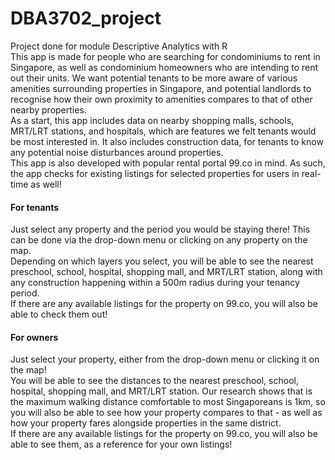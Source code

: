 # DBA3702_project
Project done for module Descriptive Analytics with R
<br> This app is made for people who are searching for condominiums to rent in Singapore, as well as condominium homeowners who are intending to rent out their units. We want potential tenants to be more aware of various amenities surrounding properties in Singapore, and potential landlords to recognise how their own proximity to amenities compares to that of other nearby properties.
<br> As a start, this app includes data on nearby shopping malls, schools, MRT/LRT stations, and hospitals, which are features we felt tenants would be most interested in. It also includes construction data, for tenants to know any potential noise disturbances around properties.
<br> This app is also developed with popular rental portal 99.co in mind. As such, the app checks for existing listings for selected properties for users in real-time as well!
<h4> <b>For tenants</b> </h4>
Just select any property and the period you would be staying there! This can be done via the drop-down menu or clicking on any property on the map.
<br> Depending on which layers you select, you will be able to see the nearest preschool, school, hospital, shopping mall, and MRT/LRT station, along with any construction happening within a 500m radius during your tenancy period.
<br> If there are any available listings for the property on 99.co, you will also be able to check them out!
<h4> <b>For owners</b> </h4>
Just select your property, either from the drop-down menu or clicking it on the map!
<br> You will be able to see the distances to the nearest preschool, school, hospital, shopping mall, and MRT/LRT station. Our research shows that is the maximum walking distance comfortable to most Singaporeans is 1km, so you will also be able to see how your property compares to that - as well as how your property fares alongside properties in the same district.
<br> If there are any available listings for the property on 99.co, you will also be able to see them, as a reference for your own listings!
